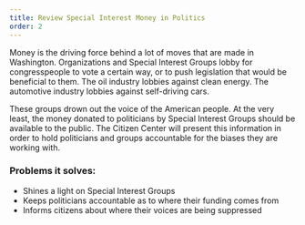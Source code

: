 ```yaml
---
title: Review Special Interest Money in Politics
order: 2
---
```


Money is the driving force behind a lot of moves that are made in Washington. Organizations and Special Interest Groups lobby for congresspeople to vote a certain way, or to push legislation that would be beneficial to them. The oil industry lobbies against clean energy. The automotive industry lobbies against self-driving cars.

These groups drown out the voice of the American people. At the very least, the money donated to politicians by Special Interest Groups should be available to the public. The Citizen Center will present this information in order to hold politicians and groups accountable for the biases they are working with.

### Problems it solves:
- Shines a light on Special Interest Groups
- Keeps politicians accountable as to where their funding comes from
- Informs citizens about where their voices are being suppressed